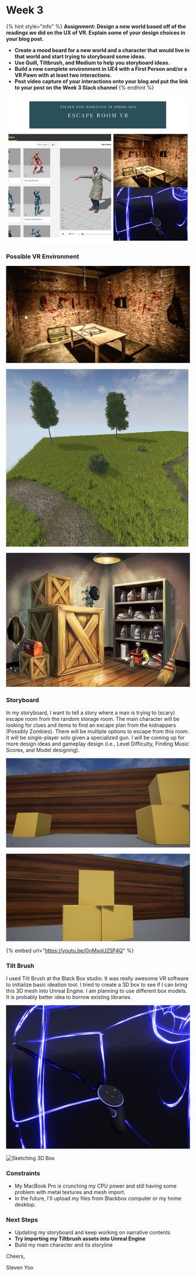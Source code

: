# Week 3

{% hint style="info" %}
**Assignment: Design a new world based off of the readings we did on the UX of VR.  Explain some of your design choices in your blog post.**

* **Create a mood board for a new world and a character that would live in that world and start trying to storyboard some ideas.**  
* **Use Quill, Tiltbrush, and Medium to help you storyboard ideas.**  
* **Build a new complete environment in UE4 with a First Person and/or a VR Pawn with at least two interactions.**  
* **Post video capture of your interactions onto your blog and put the link to your post on the Week 3 Slack channel**
{% endhint %}

![Mood Board :\)](../.gitbook/assets/escape-room-vr.png)

### Possible VR Environment

![Scary Locked Room](../.gitbook/assets/image%20%283%29.png)

![](../.gitbook/assets/image%20%2815%29.png)

![](../.gitbook/assets/image%20%287%29.png)

### Storyboard

In my storyboard, I want to tell a story where a man is trying to \(scary\) escape room from the random storage room. The main character will be looking for clues and items to find an escape plan from the kidnappers \(Possibly Zombies\). There will be multiple options to escape from this room. It will be single-player solo given a specialized gun. I will be coming up for more design ideas and gameplay design \(i.e., Level Difficulty, Finding Music Scores, and Model designing\). 

![Escape a storage room setting: Still dealing with Metal and Mesh with XCode \(MAC\)](../.gitbook/assets/screen-shot-2019-02-19-at-12.33.56-pm.png)

![Destroy the boxes or any given items to escape the storage room.](../.gitbook/assets/screen-shot-2019-02-19-at-12.35.04-pm.png)

{% embed url="https://youtu.be/GnMxqU25P4Q" %}



### Tilt Brush

I used Tilt Brush at the Black Box studio. It was really awesome VR software to initialize basic ideation tool. I tried to create a 3D box to see if I can bring this 3D mesh into Unreal Engine. I am planning to use different box models. It is probably better idea to borrow existing libraries. 

![Tilt Brush 3D Box](../.gitbook/assets/box.PNG)

![Sketching 3D Box](../.gitbook/assets/box1.PNG)

### Constraints

* My MacBook Pro is crunching my CPU power and still having some problem with metal textures and mesh import.
* In the future, I'll upload my files from Blackbox computer or my home desktop.

### Next Steps

* Updating my storyboard and keep working on narrative contents
* **Try importing my Tiltbrush assets into Unreal Engine**
* Build my main character and its storyline



Cheers,

Steven Yoo

